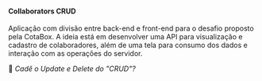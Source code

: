 #### Collaborators CRUD

Aplicação com divisão entre back-end e front-end para o desafio proposto pela CotaBox. A ideia está em desenvolver uma API para visualização e 
cadastro de colaboradores, além de uma tela para consumo dos dados e interação com as operações do servidor.

🤔 *Cadê o Update e Delete do "CRUD"?*